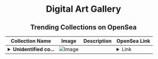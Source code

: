 <div align="center">

# Digital Art Gallery

## Trending Collections on OpenSea

| Collection Name                       | Image                                                                                     | Description                       | OpenSea Link                                                                                          |
|---------------------------------------|-------------------------------------------------------------------------------------------|-----------------------------------|--------------------------------------------------------------------------------------------------------|
| **<details><summary>Unidentified co...</summary>Unidentified contract 162154e4-ead4-4d03-820c-fc8792f90ba3</details>** | ![Image](https://i.seadn.io/s/raw/files/8af52942ec11eeeaf954fb7a9bf7aa0e.png?w=500&auto=format?w=200&auto=format) |  | <details><summary>Link</summary>[Unidentified contract 162154e4-ead4-4d03-820c-fc8792f90ba3](https://opensea.io/collection/unidentified-contract-162154e4-ead4-4d03-820c-fc87)</details> |

</div>